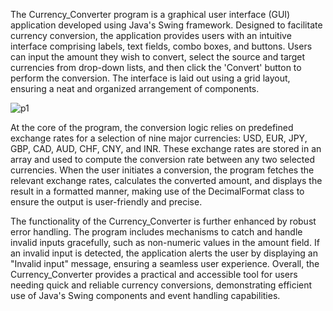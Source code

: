 The Currency_Converter program is a graphical user interface (GUI) application developed using Java's Swing framework. Designed to facilitate currency conversion, the application provides users with an intuitive interface comprising labels, text fields, combo boxes, and buttons. Users can input the amount they wish to convert, select the source and target currencies from drop-down lists, and then click the 'Convert' button to perform the conversion. The interface is laid out using a grid layout, ensuring a neat and organized arrangement of components.

![p1](https://github.com/Sarth1112/CurrencyConverter/assets/157765817/9f9445da-779a-4556-8dfa-738de82f1410)

At the core of the program, the conversion logic relies on predefined exchange rates for a selection of nine major currencies: USD, EUR, JPY, GBP, CAD, AUD, CHF, CNY, and INR. These exchange rates are stored in an array and used to compute the conversion rate between any two selected currencies. When the user initiates a conversion, the program fetches the relevant exchange rates, calculates the converted amount, and displays the result in a formatted manner, making use of the DecimalFormat class to ensure the output is user-friendly and precise.

The functionality of the Currency_Converter is further enhanced by robust error handling. The program includes mechanisms to catch and handle invalid inputs gracefully, such as non-numeric values in the amount field. If an invalid input is detected, the application alerts the user by displaying an "Invalid input" message, ensuring a seamless user experience. Overall, the Currency_Converter provides a practical and accessible tool for users needing quick and reliable currency conversions, demonstrating efficient use of Java's Swing components and event handling capabilities.

